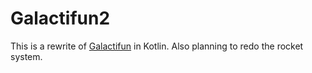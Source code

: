 # Galactifun2

This is a rewrite of [Galactifun](https://github.com/Slimefun-Addon-Community/Galactifun) in Kotlin. Also planning to redo the rocket system.